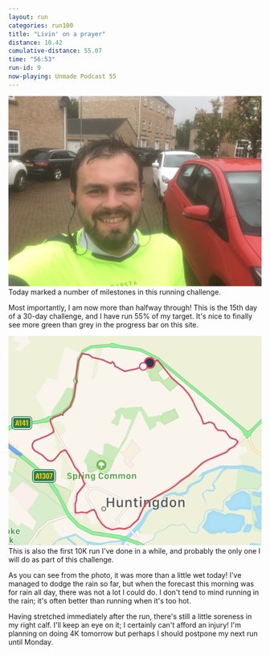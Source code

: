 ```yaml
---
layout: run
categories: run100
title: "Livin' on a prayer"
distance: 10.42
cumulative-distance: 55.07
time: "56:53"
run-id: 9
now-playing: Unmade Podcast 55
---
```


![Me after my run](/assets/images/2020-10-03/after.jpg)
Today marked a number of milestones in this running challenge.

Most importantly, I am now more than halfway through! This is the 15th day of a 30-day challenge, and I have run 55% of my target. It's nice to finally see more green than grey in the progress bar on this site.

![A map from Fitbit of my run](/assets/images/2020-10-03/fitbit-map.png)
This is also the first 10K run I've done in a while, and probably the only one I will do as part of this challenge.

As you can see from the photo, it was more than a little wet today! I've managed to dodge the rain so far, but when the forecast this morning was for rain all day, there was not a lot I could do. I don't tend to mind running in the rain; it's often better than running when it's too hot.

Having stretched immediately after the run, there's still a little soreness in my right calf. I'll keep an eye on it; I certainly can't afford an injury! I'm planning on doing 4K tomorrow but perhaps I should postpone my next run until Monday.